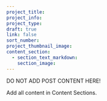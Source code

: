 ```yaml
---
project_title:
project_info:
project_type:
draft: true
link: false
sort_number:
project_thumbnail_image:
content_section:
  - section_text_markdown:
    section_image:
---
```

DO NOT ADD POST CONTENT HERE!

Add all content in Content Sections.